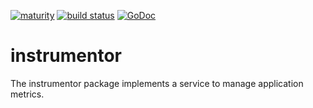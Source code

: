 [![maturity](https://img.shields.io/badge/status-alpha-red.svg)](https://github.com/the-anna-project/instrumentor) [![build status](https://travis-ci.org/the-anna-project/instrumentor.svg?branch=master)](https://travis-ci.org/the-anna-project/instrumentor) [![GoDoc](https://godoc.org/github.com/the-anna-project/instrumentor?status.svg)](http://godoc.org/github.com/the-anna-project/instrumentor)

# instrumentor
The instrumentor package implements a service to manage application metrics.
